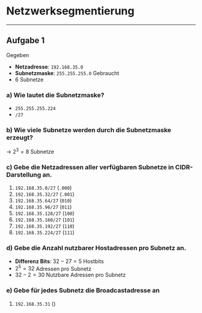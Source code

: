 # Netzwerksegmentierung
___
## Aufgabe 1
Gegeben
- **Netzadresse**: `192.168.35.0`
- **Subnetzmaske**: `255.255.255.0`
Gebraucht
- 6 Subnetze
### a) Wie lautet die Subnetzmaske?
- `255.255.255.224`
- `/27`
### b) Wie viele Subnetze werden durch die Subnetzmaske erzeugt?
→ $2^3=8$ Subnetze
### c) Gebe die Netzadressen aller verfügbaren Subnetze in CIDR-Darstellung an.
1. `192.168.35.0/27` (`.000`)
2. `192.168.35.32/27` (`.001`)
3. `192.168.35.64/27` (`010`)
4. `192.168.35.96/27` (`011`)
5. `192.168.35.128/27` (`100`)
6. `192.168.35.160/27` (`101`)
7. `192.168.35.192/27` (`110`)
8. `192.168.35.224/27` (`111`)
### d) Gebe die Anzahl nutzbarer Hostadressen pro Subnetz an.
- **Differenz Bits**: $32-27=5$ Hostbits
- $2^5=32$ Adressen pro Subnetz
- $32-2=30$ Nutzbare Adressen pro Subnetz
### e) Gebe für jedes Subnetz die Broadcastadresse an
1. `192.168.35.31` ()
